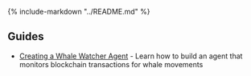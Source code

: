{%
    include-markdown "../README.md"
%}

## Guides

- [Creating a Whale Watcher Agent](whale_watcher.md) - Learn how to build an agent that monitors blockchain transactions for whale movements
